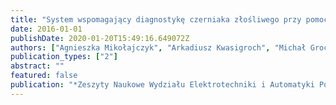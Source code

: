 ```yaml
---
title: "System wspomagający diagnostykę czerniaka złośliwego przy pomocy metod przetwarzania obrazu i algorytmów inteligencji obliczeniowej"
date: 2016-01-01
publishDate: 2020-01-20T15:49:16.649072Z
authors: ["Agnieszka Mikołajczyk", "Arkadiusz Kwasigroch", "Michał Grochowski"]
publication_types: ["2"]
abstract: ""
featured: false
publication: "*Zeszyty Naukowe Wydziału Elektrotechniki i Automatyki Politechniki Gdańskiej*"
---
```


